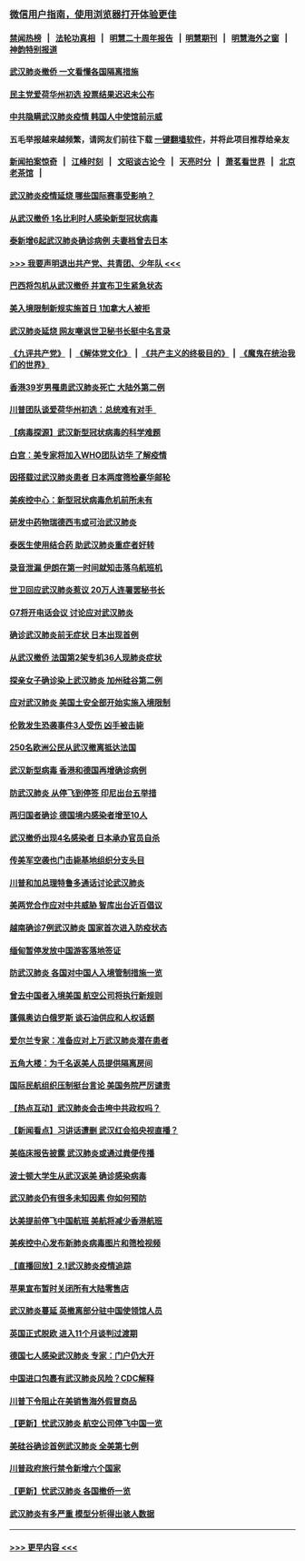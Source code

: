 ### [微信用户指南，使用浏览器打开体验更佳](https://github.com/gfw-breaker/banned-news1/blob/master/indexes/wechat-guide.md?t=0)
#### [禁闻热榜](热点新闻.md?t=0)  &nbsp;&nbsp;|&nbsp;&nbsp; [法轮功真相](https://github.com/gfw-breaker/truth/blob/master/README.md?t=0) &nbsp;&nbsp;|&nbsp;&nbsp; [明慧二十周年报告](https://github.com/gfw-breaker/mh-reports/blob/master/README.md?t=0) &nbsp;&nbsp;|&nbsp;&nbsp;[明慧期刊](https://github.com/gfw-breaker/mh-qikan) &nbsp;&nbsp;|&nbsp;&nbsp; [明慧海外之窗](https://github.com/gfw-breaker/mh-news/blob/master/README.md?t=0) &nbsp;&nbsp;|&nbsp;&nbsp; [神韵特别报道](https://github.com/gfw-breaker/mh-news/blob/master/shenyun.md?t=0)
#### [武汉肺炎撤侨 一文看懂各国隔离措施](../pages/nsc418/n11844216.md?t=02050401) 
#### [民主党爱荷华州初选 投票结果迟迟未公布](../pages/nsc418/n11844207.md?t=02050401) 
#### [中共隐瞒武汉肺炎疫情 韩国人中使馆前示威](../pages/nsc418/n11844084.md?t=02050401) 
#### 五毛举报越来越频繁，请网友们前往下载 [一键翻墙软件](https://github.com/gfw-breaker/ssr-accounts)，并将此项目推荐给亲友
#### [新闻拍案惊奇](https://github.com/gfw-breaker/banned-news1/blob/master/pages/link4.md) &nbsp;&nbsp;|&nbsp;&nbsp; [江峰时刻](https://github.com/gfw-breaker/banned-news1/blob/master/pages/link4.md) &nbsp;&nbsp;|&nbsp;&nbsp; [文昭谈古论今](https://github.com/gfw-breaker/banned-news1/blob/master/pages/link4.md) &nbsp;&nbsp;|&nbsp;&nbsp; [天亮时分](https://github.com/gfw-breaker/banned-news1/blob/master/pages/link4.md) &nbsp;&nbsp;|&nbsp;&nbsp; [萧茗看世界](https://github.com/gfw-breaker/banned-news1/blob/master/pages/link4.md) &nbsp;&nbsp;|&nbsp;&nbsp; [北京老茶馆](https://github.com/gfw-breaker/banned-news1/blob/master/pages/link4.md) &nbsp;&nbsp;|&nbsp;&nbsp; 
#### [武汉肺炎疫情延烧 哪些国际赛事受影响？](../pages/nsc418/n11843958.md?t=02050401) 
#### [从武汉撤侨 1名比利时人感染新型冠状病毒](../pages/nsc418/n11843977.md?t=02050401) 
#### [泰新增6起武汉肺炎确诊病例 夫妻档曾去日本](../pages/nsc418/n11843900.md?t=02050401) 
#### [>>> 我要声明退出共产党、共青团、少年队 <<<](https://github.com/begood0513/goodnews/blob/master/quit/letter.md) 
#### [巴西将包机从武汉撤侨 并宣布卫生紧急状态](../pages/nsc418/n11843418.md?t=02050401) 
#### [美入境限制新规实施首日 1加拿大人被拒](../pages/nsc418/n11843058.md?t=02050401) 
#### [武汉肺炎延烧 网友嘲讽世卫秘书长挺中名言录](../pages/nsc418/n11843056.md?t=02050401) 
#### [《九评共产党》](https://github.com/begood0513/9ping.md/blob/master/README.md) &nbsp;|&nbsp; [《解体党文化》](../../../../jtdwh.md/blob/master/README.md)  &nbsp;|&nbsp; [《共产主义的终极目的》](../../../../gczydzjmd.md/blob/master/README.md) &nbsp;|&nbsp; [《魔鬼在统治我们的世界》](../../../../mgztzwmdsj.md/blob/master/README.md) 
#### [香港39岁男罹患武汉肺炎死亡 大陆外第二例](../pages/nsc418/n11843026.md?t=02050401) 
#### [川普团队谈爱荷华州初选：总统难有对手  ](../pages/nsc418/n11842867.md?t=02050401) 
#### [【病毒探源】武汉新型冠状病毒的科学难题](../pages/nsc418/n11842176.md?t=02050401) 
#### [白宫：美专家将加入WHO团队访华 了解疫情](../pages/nsc418/n11842198.md?t=02050401) 
#### [因搭载过武汉肺炎患者 日本两度筛检豪华邮轮](../pages/nsc418/n11842447.md?t=02050401) 
#### [美疾控中心：新型冠状病毒危机前所未有](../pages/nsc418/n11842406.md?t=02050401) 
#### [研发中药物瑞德西韦或可治武汉肺炎](../pages/nsc418/n11842100.md?t=02050401) 
#### [泰医生使用结合药 助武汉肺炎重症者好转](../pages/nsc418/n11842096.md?t=02050401) 
#### [录音泄漏 伊朗在第一时间就知击落乌航班机](../pages/nsc418/n11842002.md?t=02050401) 
#### [世卫回应武汉肺炎惹议 20万人连署罢秘书长](../pages/nsc418/n11841664.md?t=02050401) 
#### [G7将开电话会议 讨论应对武汉肺炎](../pages/nsc418/n11841658.md?t=02050401) 
#### [确诊武汉肺炎前无症状 日本出现首例](../pages/nsc418/n11841567.md?t=02050401) 
#### [从武汉撤侨 法国第2架专机36人现肺炎症状](../pages/nsc418/n11841382.md?t=02050401) 
#### [探亲女子确诊染上武汉肺炎 加州硅谷第二例](../pages/nsc418/n11839784.md?t=02050401) 
#### [应对武汉肺炎 美国土安全部开始实施入境限制](../pages/nsc418/n11839729.md?t=02050401) 
#### [伦敦发生恐袭事件3人受伤 凶手被击毙](../pages/nsc418/n11839442.md?t=02050401) 
#### [250名欧洲公民从武汉撤离抵达法国](../pages/nsc418/n11839438.md?t=02050401) 
#### [武汉新型病毒 香港和德国再增确诊病例](../pages/nsc418/n11839381.md?t=02050401) 
#### [防武汉肺炎 从停飞到停签 印尼出台五举措](../pages/nsc418/n11839282.md?t=02050401) 
#### [两归国者确诊 德国境内感染者增至10人](../pages/nsc418/n11839164.md?t=02050401) 
#### [武汉撤侨出现4名感染者 日本承办官员自杀](../pages/nsc418/n11839044.md?t=02050401) 
#### [传美军空袭也门击毙基地组织分支头目](../pages/nsc418/n11839210.md?t=02050401) 
#### [川普和加总理特鲁多通话讨论武汉肺炎](../pages/nsc418/n11839128.md?t=02050401) 
#### [美两党合作应对中共威胁 智库出台近百倡议](../pages/nsc418/n11838437.md?t=02050401) 
#### [越南确诊7例武汉肺炎 国家首次进入防疫状态](../pages/nsc418/n11838860.md?t=02050401) 
#### [缅甸暂停发放中国游客落地签证](../pages/nsc418/n11838730.md?t=02050401) 
#### [防武汉肺炎 各国对中国人入境管制措施一览](../pages/nsc418/n11838726.md?t=02050401) 
#### [曾去中国者入境美国 航空公司将执行新规则](../pages/nsc418/n11838375.md?t=02050401) 
#### [蓬佩奥访白俄罗斯 谈石油供应和人权话题](../pages/nsc418/n11838242.md?t=02050401) 
#### [爱尔兰专家：准备应对上万武汉肺炎潜在患者](../pages/nsc418/n11837978.md?t=02050401) 
#### [五角大楼：为千名返美人员提供隔离房间](../pages/nsc418/n11837831.md?t=02050401) 
#### [国际民航组织压制挺台言论 美国务院严厉谴责](../pages/nsc418/n11837791.md?t=02050401) 
#### [【热点互动】武汉肺炎会击垮中共政权吗？](../pages/nsc418/n11837779.md?t=02050401) 
#### [【新闻看点】习讲话遭删 武汉红会掐央视直播？](../pages/nsc418/n11837573.md?t=02050401) 
#### [美临床报告披露 武汉肺炎或通过粪便传播](../pages/nsc418/n11837626.md?t=02050401) 
#### [波士顿大学生从武汉返美 确诊感染病毒](../pages/nsc418/n11837580.md?t=02050401) 
#### [武汉肺炎仍有很多未知因素 你如何预防](../pages/nsc418/n11837666.md?t=02050401) 
#### [达美提前停飞中国航班 美航将减少香港航班](../pages/nsc418/n11837649.md?t=02050401) 
#### [美疾控中心发布新肺炎病毒图片和筛检视频](../pages/nsc418/n11837491.md?t=02050401) 
#### [【直播回放】2.1武汉肺炎疫情追踪](../pages/nsc418/n11837232.md?t=02050401) 
#### [苹果宣布暂时关闭所有大陆零售店](../pages/nsc418/n11837097.md?t=02050401) 
#### [武汉肺炎蔓延 英撤离部分驻中国使领馆人员](../pages/nsc418/n11837061.md?t=02050401) 
#### [英国正式脱欧 进入11个月谈判过渡期](../pages/nsc418/n11836911.md?t=02050401) 
#### [德国七人感染武汉肺炎 专家：门户仍大开](../pages/nsc418/n11836344.md?t=02050401) 
#### [中国进口包裹有武汉肺炎风险？CDC解释](../pages/nsc418/n11836321.md?t=02050401) 
#### [川普下令阻止在美销售海外假冒商品](../pages/nsc418/n11836261.md?t=02050401) 
#### [【更新】忧武汉肺炎 航空公司停飞中国一览](../pages/nsc418/n11835931.md?t=02050401) 
#### [美硅谷确诊首例武汉肺炎 全美第七例](../pages/nsc418/n11836093.md?t=02050401) 
#### [川普政府旅行禁令新增六个国家](../pages/nsc418/n11836083.md?t=02050401) 
#### [【更新】忧武汉肺炎 各国撤侨一览](../pages/nsc418/n11835673.md?t=02050401) 
#### [武汉肺炎有多严重 模型分析得出骇人数据](../pages/nsc418/n11835829.md?t=02050401) 

----
#### [ >>> 更早内容 <<< ](../indexes/nsc418-earlier.md)
